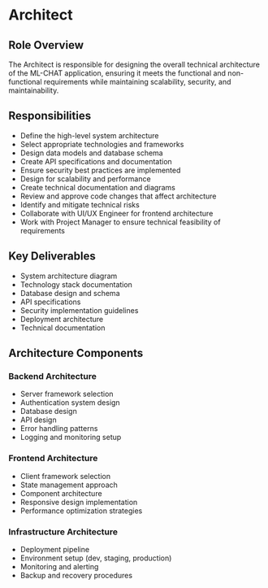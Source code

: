 # Architect

## Role Overview

The Architect is responsible for designing the overall technical architecture of the ML-CHAT application, ensuring it meets the functional and non-functional requirements while maintaining scalability, security, and maintainability.

## Responsibilities

- Define the high-level system architecture
- Select appropriate technologies and frameworks
- Design data models and database schema
- Create API specifications and documentation
- Ensure security best practices are implemented
- Design for scalability and performance
- Create technical documentation and diagrams
- Review and approve code changes that affect architecture
- Identify and mitigate technical risks
- Collaborate with UI/UX Engineer for frontend architecture
- Work with Project Manager to ensure technical feasibility of requirements

## Key Deliverables

- System architecture diagram
- Technology stack documentation
- Database design and schema
- API specifications
- Security implementation guidelines
- Deployment architecture
- Technical documentation

## Architecture Components

### Backend Architecture
- Server framework selection
- Authentication system design
- Database design
- API design
- Error handling patterns
- Logging and monitoring setup

### Frontend Architecture
- Client framework selection
- State management approach
- Component architecture
- Responsive design implementation
- Performance optimization strategies

### Infrastructure Architecture
- Deployment pipeline
- Environment setup (dev, staging, production)
- Monitoring and alerting
- Backup and recovery procedures